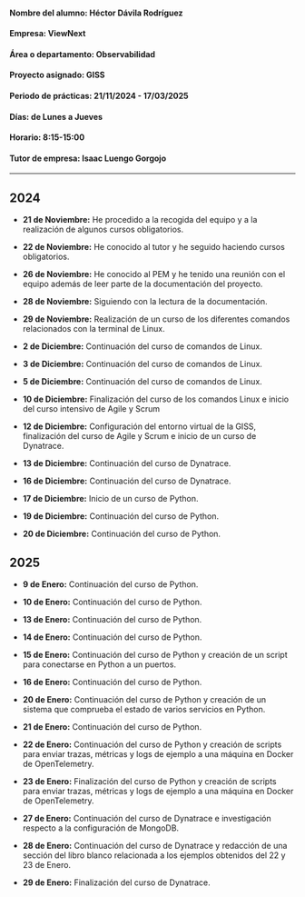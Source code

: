 #### Nombre del alumno: Héctor Dávila Rodríguez

#### Empresa: ViewNext

#### Área o departamento: Observabilidad

#### Proyecto asignado: GISS

#### Periodo de prácticas: 21/11/2024 - 17/03/2025

#### Días: de Lunes a Jueves

#### Horario: 8:15-15:00

#### Tutor de empresa: Isaac Luengo Gorgojo

---------------------------------------------------------------------------------------------

## 2024

* __21 de Noviembre:__ He procedido a la recogida del equipo y a la realización de algunos cursos obligatorios.

* __22 de Noviembre:__ He conocido al tutor y he seguido haciendo cursos obligatorios.

* __26 de Noviembre:__ He conocido al PEM y he tenido una reunión con el equipo además de leer parte de la documentación del proyecto.

* __28 de Noviembre:__ Siguiendo con la lectura de la documentación.

* __29 de Noviembre:__ Realización de un curso de los diferentes comandos relacionados con la terminal de Linux.

* __2 de Diciembre:__ Continuación del curso de comandos de Linux.

* __3 de Diciembre:__ Continuación del curso de comandos de Linux.

* __5 de Diciembre:__ Continuación del curso de comandos de Linux.

* __10 de Diciembre:__ Finalización del curso de los comandos Linux e inicio del curso intensivo de Agile y Scrum

* __12 de Diciembre:__ Configuración del entorno virtual de la GISS, finalización del curso de Agile y Scrum e inicio de un curso de Dynatrace.

* __13 de Diciembre:__ Continuación del curso de Dynatrace.

* __16 de Diciembre:__ Continuación del curso de Dynatrace.

* __17 de Diciembre:__ Inicio de un curso de Python.

* __19 de Diciembre:__ Continuación del curso de Python.

* __20 de Diciembre:__ Continuación del curso de Python.



## 2025

* __9 de Enero:__ Continuación del curso de Python.

* __10 de Enero:__ Continuación del curso de Python.

* __13 de Enero:__ Continuación del curso de Python.

* __14 de Enero:__ Continuación del curso de Python.

* __15 de Enero:__ Continuación del curso de Python y creación de un script para conectarse en Python a un puertos.

* __16 de Enero:__ Continuación del curso de Python.

* __20 de Enero:__ Continuación del curso de Python y creación de un sistema que comprueba el estado de varios servicios en Python.

* __21 de Enero:__ Continuación del curso de Python.

* __22 de Enero:__ Continuación del curso de Python y creación de scripts para enviar trazas, métricas y logs de ejemplo a una máquina en Docker de OpenTelemetry.

* __23 de Enero:__ Finalización del curso de Python y creación de scripts para enviar trazas, métricas y logs de ejemplo a una máquina en Docker de OpenTelemetry.

* __27 de Enero:__ Continuación del curso de Dynatrace e investigación respecto a la configuración de MongoDB.

* __28 de Enero:__ Continuación del curso de Dynatrace y redacción de una sección del libro blanco relacionada a los ejemplos obtenidos del 22 y 23 de Enero.

* __29 de Enero:__ Finalización del curso de Dynatrace.
